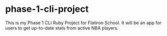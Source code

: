 # phase-1-cli-project
This is my Phase 1 CLI Ruby Project for Flatiron School. It will be an app for users to get up-to-date stats from active NBA players. 
